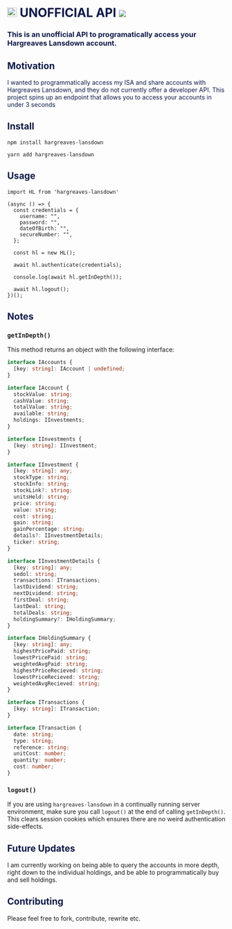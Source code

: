# <span style="color:#0F1A48"><img src="https://upload.wikimedia.org/wikipedia/en/thumb/3/32/Hargreaves_Lansdown_logo.svg/1280px-Hargreaves_Lansdown_logo.svg.png" height="22" /> UNOFFICIAL API ![](https://github.com/jamiehaywood/hl/workflows/build/badge.svg)</span>

### <span style="color:#0F1A48">This is an unofficial API to programatically access your Hargreaves Lansdown account.</span>

## <div style="color:#0F1A48">Motivation</div>

<div style="color:#0F1A48"> I wanted to programmatically access my ISA and share accounts with Hargreaves Lansdown, and they do not currently offer a developer API. This project spins up an endpoint that allows you to access your accounts in under 3 seconds</div>

## <div style="color:#0F1A48"> Install </div>

```
npm install hargreaves-lansdown
```

```
yarn add hargreaves-lansdown
```

## <div style="color:#0F1A48"> Usage </div>

```
import HL from 'hargreaves-lansdown'

(async () => {
  const credentials = {
    username: "",
    password: "",
    dateOfBirth: "",
    secureNumber: "",
  };

  const hl = new HL();

  await hl.authenticate(credentials);

  console.log(await hl.getInDepth());

  await hl.logout();
})();
```

## <div style="color:#0F1A48"> Notes </div>
### `getInDepth()`
This method returns an object with the following interface:

```ts
interface IAccounts {
  [key: string]: IAccount | undefined;
}

interface IAccount {
  stockValue: string;
  cashValue: string;
  totalValue: string;
  available: string;
  holdings: IInvestments;
}

interface IInvestments {
  [key: string]: IInvestment;
}

interface IInvestment {
  [key: string]: any;
  stockType: string;
  stockInfo: string;
  stockLink?: string;
  unitsHeld: string;
  price: string;
  value: string;
  cost: string;
  gain: string;
  gainPercentage: string;
  details?: IInvestmentDetails;
  ticker: string;
}

interface IInvestmentDetails {
  [key: string]: any;
  sedol: string;
  transactions: ITransactions;
  lastDividend: string;
  nextDividend: string;
  firstDeal: string;
  lastDeal: string;
  totalDeals: string;
  holdingSummary?: IHoldingSummary;
}

interface IHoldingSummary {
  [key: string]: any;
  highestPricePaid: string;
  lowestPricePaid: string;
  weightedAvgPaid: string;
  highestPriceRecieved: string;
  lowestPriceRecieved: string;
  weightedAvgRecieved: string;
}

interface ITransactions {
  [key: string]: ITransaction;
}

interface ITransaction {
  date: string;
  type: string;
  reference: string;
  unitCost: number;
  quantity: number;
  cost: number;
}
```

### `logout()`

If you are using `hargreaves-lansdown` in a continually running server environment, make sure you call `logout()` at the end of calling `getInDepth()`. This clears session cookies which ensures there are no weird authentication side-effects.

## <div style="color:#0F1A48"> Future Updates </div>

I am currently working on being able to query the accounts in more depth, right down to the individual holdings, and be able to programmatically buy and sell holdings.

## <div style="color:#0F1A48"> Contributing </div>

Please feel free to fork, contribute, rewrite etc.
